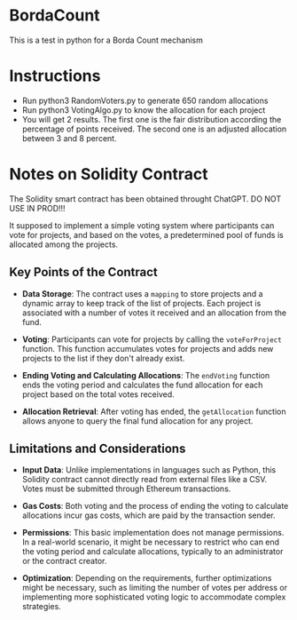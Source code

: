 # BordaCount
This is a test in python for a Borda Count mechanism

# Instructions
- Run python3 RandomVoters.py to generate 650 random allocations
- Run python3 VotingAlgo.py to know the allocation for each project
- You will get 2 results. The first one is the fair distribution according the percentage of points received. The second one is an adjusted allocation between 3 and 8 percent.

# Notes on Solidity Contract

The Solidity smart contract has been obtained throught ChatGPT. DO NOT USE IN PROD!!!

It supposed to implement a simple voting system where participants can vote for projects, and based on the votes, a predetermined pool of funds is allocated among the projects.

## Key Points of the Contract

- **Data Storage**: The contract uses a `mapping` to store projects and a dynamic array to keep track of the list of projects. Each project is associated with a number of votes it received and an allocation from the fund.

- **Voting**: Participants can vote for projects by calling the `voteForProject` function. This function accumulates votes for projects and adds new projects to the list if they don't already exist.

- **Ending Voting and Calculating Allocations**: The `endVoting` function ends the voting period and calculates the fund allocation for each project based on the total votes received.

- **Allocation Retrieval**: After voting has ended, the `getAllocation` function allows anyone to query the final fund allocation for any project.

## Limitations and Considerations

- **Input Data**: Unlike implementations in languages such as Python, this Solidity contract cannot directly read from external files like a CSV. Votes must be submitted through Ethereum transactions.

- **Gas Costs**: Both voting and the process of ending the voting to calculate allocations incur gas costs, which are paid by the transaction sender.

- **Permissions**: This basic implementation does not manage permissions. In a real-world scenario, it might be necessary to restrict who can end the voting period and calculate allocations, typically to an administrator or the contract creator.

- **Optimization**: Depending on the requirements, further optimizations might be necessary, such as limiting the number of votes per address or implementing more sophisticated voting logic to accommodate complex strategies.
